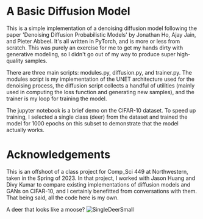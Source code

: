 # A Basic Diffusion Model

This is a simple implementation of a denoising diffusion model following the paper 'Denoising Diffusion Probabilistic Models' by Jonathan Ho, Ajay Jain, and Pieter Abbeel. It's all written in PyTorch, and is more or less from scratch. This was purely an exercise for me to get my hands dirty with generative modeling, so I didn't go out of my way to produce super high-quality samples.

There are three main scripts: modules.py, diffusion.py, and trainer.py. The modules script is my implementation of the UNET architecture used for the denoising process, the diffusion script collects a handful of utilities (mainly used in computing the loss function and generating new samples), and the trainer is my loop for training the model.

The jupyter notebook is a brief demo on the CIFAR-10 dataset. To speed up training, I selected a single class (deer) from the dataset and trained the model for 1000 epochs on this subset to demonstrate that the model actually works. 



# Acknowledgements

This is an offshoot of a class project for Comp_Sci 449 at Northwestern, taken in the Spring of 2023. In that project, I worked with Jason Huang and Divy Kumar to compare existing implementations of diffusion models and GANs on CIFAR-10, and I certainly benefitted from conversations with them. That being said, all the code here is my own.

A deer that looks like a moose?
![SingleDeerSmall](https://github.com/AdamHoleman/Diffusion/assets/121455892/8d3c24c5-a646-4b36-81f1-f87fe87dfdbd)
